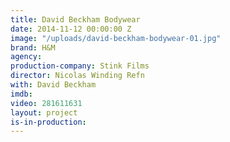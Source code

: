```yaml
---
title: David Beckham Bodywear
date: 2014-11-12 00:00:00 Z
image: "/uploads/david-beckham-bodywear-01.jpg"
brand: H&M
agency: 
production-company: Stink Films
director: Nicolas Winding Refn
with: David Beckham
imdb: 
video: 281611631
layout: project
is-in-production: 
---
```



